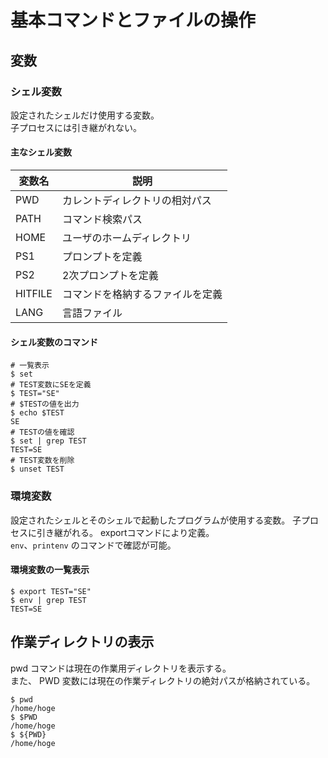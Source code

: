 # 基本コマンドとファイルの操作

## 変数

### シェル変数
設定されたシェルだけ使用する変数。  
子プロセスには引き継がれない。

#### 主なシェル変数

| 変数名| 説明 |
----|---- 
| PWD | カレントディレクトリの相対パス |
| PATH | コマンド検索パス |
| HOME | ユーザのホームディレクトリ |
| PS1 | プロンプトを定義 |
| PS2 | 2次プロンプトを定義 |
| HITFILE | コマンドを格納するファイルを定義 |
| LANG | 言語ファイル |

#### シェル変数のコマンド

```Shell
# 一覧表示
$ set
# TEST変数にSEを定義
$ TEST="SE"
# $TESTの値を出力
$ echo $TEST
SE
# TESTの値を確認
$ set | grep TEST
TEST=SE
# TEST変数を削除
$ unset TEST
```

### 環境変数
設定されたシェルとそのシェルで起動したプログラムが使用する変数。
子プロセスに引き継がれる。
exportコマンドにより定義。  
`env`、`printenv` のコマンドで確認が可能。

#### 環境変数の一覧表示
```Shell
$ export TEST="SE"
$ env | grep TEST
TEST=SE
```

## 作業ディレクトリの表示
pwd コマンドは現在の作業用ディレクトリを表示する。  
また、 PWD 変数には現在の作業ディレクトリの絶対パスが格納されている。  

```Shell
$ pwd
/home/hoge
$ $PWD
/home/hoge
$ ${PWD}
/home/hoge
```

